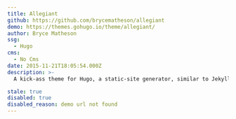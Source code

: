 ```yaml
---
title: Allegiant
github: https://github.com/brycematheson/allegiant
demo: https://themes.gohugo.io/theme/allegiant/
author: Bryce Matheson
ssg:
  - Hugo
cms:
  - No Cms
date: 2015-11-21T18:05:54.000Z
description: >-
  A kick-ass theme for Hugo, a static-site generator, similar to Jekyll, but programmed in Go. (It's fast).

stale: true
disabled: true
disabled_reason: demo url not found
---
```

